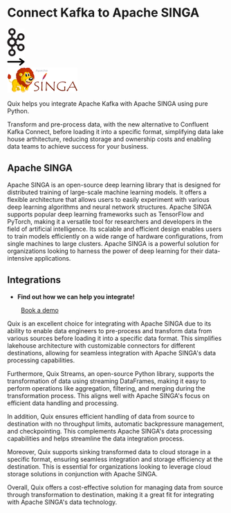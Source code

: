 # Connect Kafka to Apache SINGA

<div class="connect-images cards blog-grid-card" markdown>
<div>
<img src="../images/kafka_logo.png" width="40px" />
</div>
<div>
<img src="../images/arrow.svg" width="40px" />
</div>
<div>
<img src="./images/apache-singa_1.jpg" />
</div>
</div>

Quix helps you integrate Apache Kafka with Apache SINGA using pure Python.

Transform and pre-process data, with the new alternative to Confluent Kafka Connect, before loading it into a specific format, simplifying data lake house arthitecture, reducing storage and ownership costs and enabling data teams to achieve success for your business.

## Apache SINGA

Apache SINGA is an open-source deep learning library that is designed for distributed training of large-scale machine learning models. It offers a flexible architecture that allows users to easily experiment with various deep learning algorithms and neural network structures. Apache SINGA supports popular deep learning frameworks such as TensorFlow and PyTorch, making it a versatile tool for researchers and developers in the field of artificial intelligence. Its scalable and efficient design enables users to train models efficiently on a wide range of hardware configurations, from single machines to large clusters. Apache SINGA is a powerful solution for organizations looking to harness the power of deep learning for their data-intensive applications.

## Integrations

<div class="grid cards" markdown>

- __Find out how we can help you integrate!__

    <a class="md-button md-button--primary" href="https://share.hsforms.com/1iW0TmZzKQMChk0lxd_tGiw4yjw2?__hstc=175542013.2303933fbd746c0ac86d9ccbe9bc9100.1728383268831.1729603416735.1729620918855.31&__hssc=175542013.1.1729620918855&__hsfp=2132701734" target="_blank" style="margin:.5rem;">Book a demo</a>

</div>


Quix is an excellent choice for integrating with Apache SINGA due to its ability to enable data engineers to pre-process and transform data from various sources before loading it into a specific data format. This simplifies lakehouse architecture with customizable connectors for different destinations, allowing for seamless integration with Apache SINGA's data processing capabilities.

Furthermore, Quix Streams, an open-source Python library, supports the transformation of data using streaming DataFrames, making it easy to perform operations like aggregation, filtering, and merging during the transformation process. This aligns well with Apache SINGA's focus on efficient data handling and processing.

In addition, Quix ensures efficient handling of data from source to destination with no throughput limits, automatic backpressure management, and checkpointing. This complements Apache SINGA's data processing capabilities and helps streamline the data integration process.

Moreover, Quix supports sinking transformed data to cloud storage in a specific format, ensuring seamless integration and storage efficiency at the destination. This is essential for organizations looking to leverage cloud storage solutions in conjunction with Apache SINGA.

Overall, Quix offers a cost-effective solution for managing data from source through transformation to destination, making it a great fit for integrating with Apache SINGA's data technology.

